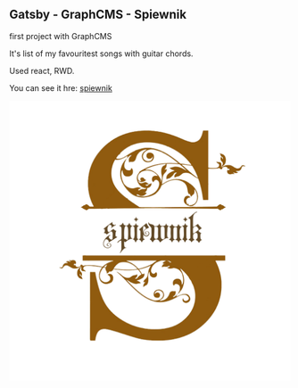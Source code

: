## Gatsby - GraphCMS - Spiewnik

first project with GraphCMS

It's list of my favouritest songs with guitar chords.

Used react, RWD.

You can see it hre: [spiewnik](http://spiewnik.zofiajanas.pl/)

![logo](https://github.com/zoska91/spiewnik/blob/master/src/images/S.png "logo")
